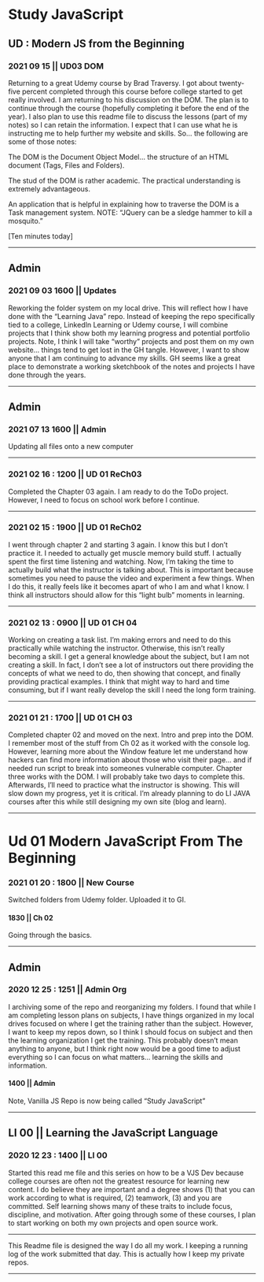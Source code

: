 # Study JavaScript

## UD : Modern JS from the Beginning

### 2021 09 15 || UD03 DOM

Returning to a great Udemy course by Brad Traversy.  I got about twenty-five percent completed through this course before college started to get really involved.  I am returning to his discussion on the DOM.  The plan is to continue through the course (hopefully completing it before the end of the year).  I also plan to use this readme file to discuss the lessons (part of my notes) so I can retain the information.  I expect that I can use what he is instructing me to help further my website and skills.  So… the following are some of those notes:

The DOM is the Document Object Model… the structure of an HTML document (Tags, Files and Folders).  

The stud of the DOM is rather academic.  The practical understanding is extremely advantageous.  

An application that is helpful in explaining how to traverse the DOM is a Task management system. NOTE: “JQuery can be a sledge hammer to kill a mosquito.”

[Ten minutes today]

-----------------------------------------------------------------------------

## Admin 

### 2021 09 03 1600 || Updates

Reworking the folder system on my local drive.  This will reflect how I have done with the “Learning Java” repo.  Instead of keeping the repo specifically tied to a college, LinkedIn Learning or Udemy course, I will combine projects that I think show both my learning progress and potential portfolio projects.  Note, I think I will take “worthy” projects and post them on my own website… things tend to get lost in the GH tangle.  However, I want to show anyone that I am continuing to advance my skills.  GH seems like a great place to demonstrate a working sketchbook of the notes and projects I have done through the years.  

-----------------------------------------------------------------------------

## Admin

### 2021 07 13 1600 || Admin

Updating all files onto a new computer

-----------------------------------------------------------------------------
### 2021 02 16 : 1200 || UD 01 ReCh03
Completed the Chapter 03 again.  I am ready to do the ToDo project.  However, I need to focus on school work before I continue.  

-----------------------------------------------------------------------------

### 2021 02 15 : 1900 || UD 01 ReCh02
I went through chapter 2 and starting 3 again.  I know this but I don’t practice it.  I needed to actually get muscle memory build stuff.  I actually spent the first time listening and watching.  Now, I’m taking the time to actually build what the instructor is talking about.  This is important because sometimes you need to pause the video and experiment a few things.  When I do this, it really feels like it becomes apart of who I am and what I know.  I think all instructors should allow for this “light bulb” moments in learning.  

-----------------------------------------------------------------------------

### 2021 02 13 : 0900 || UD 01 CH 04
Working on creating a task list.  I’m making errors and need to do this practically while watching the instructor.  Otherwise, this isn’t really becoming a skill.  I get a general knowledge about the subject, but I am not creating a skill.  In fact, I don’t see a lot of instructors out there providing the concepts of what we need to do, then showing that concept, and finally providing practical examples.  I think that might way to hard and time consuming, but if I want really develop the skill I need the long form training.  

-----------------------------------------------------------------------------

### 2021 01 21 : 1700 || UD 01 CH 03
Completed chapter 02 and moved on the next.  Intro and prep into the DOM.  I remember most of the stuff from Ch 02 as it worked with the console log.  However, learning more about the Window feature let me understand how hackers can find more information about those who visit their page… and if needed run script to break into someones vulnerable computer.  Chapter three works with the DOM.  I will probably take two days to complete this.  Afterwards, I’ll need to practice what the instructor is showing.  This will slow down my progress, yet it is critical.  I’m already planning to do LI JAVA courses after this while still designing my own site (blog and learn).  

-----------------------------------------------------------------------------

# Ud 01 Modern JavaScript From The Beginning

### 2021 01 20 : 1800 || New Course
Switched folders from Udemy folder.  Uploaded it to GI.  

#### 1830 || Ch 02
Going through the basics.

-----------------------------------------------------------------------------

## Admin 

### 2020 12 25 : 1251 || Admin Org
I archiving some of the repo and reorganizing my folders.  I found that while I am completing lesson plans on subjects, I have things organized in my local drives focused on where I get the training rather than the subject.  However, I want to keep my repos down, so I think I should focus on subject and then the learning organization I get the training.  This probably doesn’t mean anything to anyone, but I think right now would be a good time to adjust everything so I can focus on what matters… learning the skills and information.

#### 1400 || Admin
Note, Vanilla JS Repo is now being called “Study JavaScript”

-----------------------------------------------------------------------------

## LI 00  ||  Learning the JavaScript Language

### 2020 12 23 : 1400 || LI 00
Started this read me file and this series on how to be a VJS Dev because college courses are often not the greatest resource for learning new content.  I do believe they are important and a degree shows (1) that you can work according to what is required, (2) teamwork, (3) and you are committed.  Self learning shows many of these traits to include focus, discipline, and motivation.  After going through some of these courses, I plan to start working on both my own projects and open source work.  

-----------------------------------------------------------------------------

This Readme file is designed the way I do all my work.  I keeping a running log of the work submitted that day.  This is actually how I keep my private repos.   

-----------------------------------------------------------------------------
